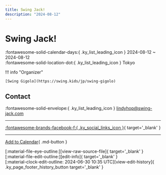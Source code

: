 ```yaml
---
title: Swing Jack!
description: "2024-08-12"
---
```


# Swing Jack! 

:fontawesome-solid-calendar-days:{ .ky_list_leading_icon } 2024-08-12 ~ 2024-08-12  
:fontawesome-solid-location-dot:{ .ky_list_leading_icon } Tokyo  

!!! info "Organizer"

    [Swing Gigolo](https://swing.kids/jp/swing-gigolo)  

## Contact

:fontawesome-solid-envelope:{ .ky_list_leading_icon } <lindyhop@swing-jack.com>  

---

 [:fontawesome-brands-facebook-f:{ .ky_social_links_icon }](https://www.facebook.com/events/s/swing-jack-vol188/7387342054655829){ target='_blank' }

---

[Add to Calendar](https://swing.news/ics/en/2024/jp/swing-jack-2024.ics){ .md-button }

<div class="ky_page_footer" markdown>
<div class="ky_page_footer_trailing" markdown="span">
[:material-file-eye-outline:][view-raw-source-file]{ target='_blank' }
[:material-file-edit-outline:][edit-info]{ target='_blank' }
</div>
<div class="ky_page_footer_leading" markdown="span">
[:material-clock-edit-outline: 2024-06-30 10:35 UTC][view-edit-history]{ .ky_page_footer_history_button target='_blank' }
</div>
</div>

[view-raw-source-file]: https://github.com/swingdance/events/blob/main/2024/jp/swing-jack-2024.json "View Raw Source File"
[edit-info]: https://github.com/swingdance/events/issues/new?assignees=&labels=update+event&projects=&template=03-update_entity.yml&title=%5B2024%2Fjp%5D%20Swing%20Jack%21&region=jp&year=2024&id=swing-jack-2024&name=Swing%20Jack%21&org_id=swing-gigolo "Edit Info"

[view-edit-history]: https://github.com/swingdance/events/commits/main/2024/jp/swing-jack-2024.json "View Edit History"
